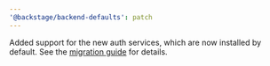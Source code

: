 ```yaml
---
'@backstage/backend-defaults': patch
---
```


Added support for the new auth services, which are now installed by default. See the [migration guide](https://backstage.io/docs/tutorials/auth-service-migration) for details.
